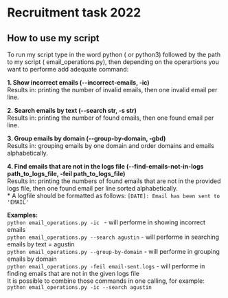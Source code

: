 # Recruitment task 2022


## How to use my script
To run my script type in the word python ( or python3) followed by the path to my script ( email_operations.py), 
then depending on the operartions you want to performe add adequate command:

**1. Show incorrect emails (--incorrect-emails, -ic)**  
    Results in: printing the number of invalid emails, then one invalid email per line.

**2.  Search emails by text (--search str, -s str)**  
     Results in: printing the number of found emails, then one found email per line.

**3. Group emails by domain (--group-by-domain, -gbd)**  
     Results in: grouping emails by one domain and order domains and emails alphabetically.

**4. Find emails that are not in the logs file (--find-emails-not-in-logs path_to_logs_file, -feil path_to_logs_file)**  
     Results in: printing the numbers of found emails that are not in the provided logs file, then one found email per line sorted alphabetically.  
     * A logfile should be formatted as follows:
      `[DATE]: Email has been sent to 'EMAIL'`  
      
 **Examples:**   
  `python email_operations.py -ic ` - will performe in showing incorrect emails  
  `python email_operations.py --search agustin` - will performe in searching emails by text = agustin  
  `python email_operations.py --group-by-domain` - will performe in grouping emails by domain    
  `python email_operations.py -feil email-sent.logs` - will performe in finding emails that are not in the given logs file  
  It is possible to combine those commands in one calling, for example:  
   `python email_operations.py -ic --search agustin`
  
  
  
